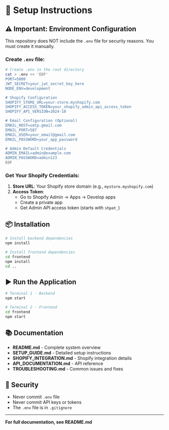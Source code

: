 # 🚀 Setup Instructions

## ⚠️ Important: Environment Configuration

This repository does NOT include the `.env` file for security reasons. You must create it manually.

### Create `.env` file:

```bash
# Create .env in the root directory
cat > .env << 'EOF'
PORT=5000
JWT_SECRET=your_jwt_secret_key_here
NODE_ENV=development

# Shopify Configuration
SHOPIFY_STORE_URL=your-store.myshopify.com
SHOPIFY_ACCESS_TOKEN=your_shopify_admin_api_access_token
SHOPIFY_API_VERSION=2024-10

# Email Configuration (Optional)
EMAIL_HOST=smtp.gmail.com
EMAIL_PORT=587
EMAIL_USER=your_email@gmail.com
EMAIL_PASSWORD=your_app_password

# Admin Default Credentials
ADMIN_EMAIL=admin@example.com
ADMIN_PASSWORD=admin123
EOF
```

### Get Your Shopify Credentials:

1. **Store URL**: Your Shopify store domain (e.g., `mystore.myshopify.com`)
2. **Access Token**: 
   - Go to Shopify Admin → Apps → Develop apps
   - Create a private app
   - Get Admin API access token (starts with `shpat_`)

## 📦 Installation

```bash
# Install backend dependencies
npm install

# Install frontend dependencies
cd frontend
npm install
cd ..
```

## ▶️ Run the Application

```bash
# Terminal 1 - Backend
npm start

# Terminal 2 - Frontend  
cd frontend
npm start
```

## 📚 Documentation

- **README.md** - Complete system overview
- **SETUP_GUIDE.md** - Detailed setup instructions
- **SHOPIFY_INTEGRATION.md** - Shopify integration details
- **API_DOCUMENTATION.md** - API reference
- **TROUBLESHOOTING.md** - Common issues and fixes

## 🔐 Security

- Never commit `.env` file
- Never commit API keys or tokens
- The `.env` file is in `.gitignore`

---

**For full documentation, see README.md**

